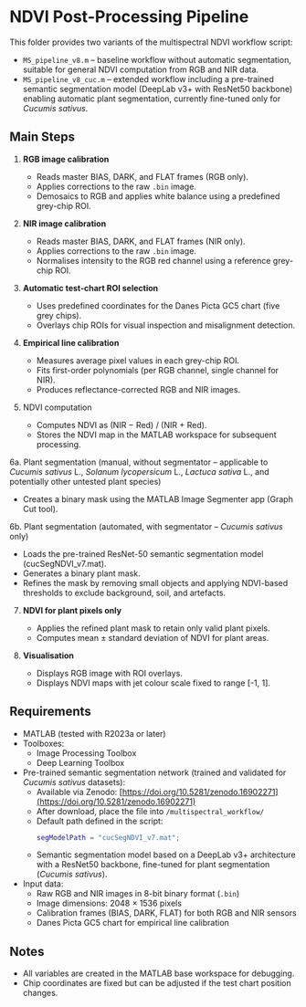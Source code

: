 # NDVI Post-Processing Pipeline

This folder provides two variants of the multispectral NDVI workflow script:  

- `MS_pipeline_v8.m` – baseline workflow without automatic segmentation, suitable for general NDVI computation from RGB and NIR data.  
- `MS_pipeline_v8_cuc.m` – extended workflow including a pre-trained semantic segmentation model (DeepLab v3+ with ResNet50 backbone) enabling automatic plant segmentation, currently fine-tuned only for *Cucumis sativus*.  

## Main Steps

1. **RGB image calibration**
   - Reads master BIAS, DARK, and FLAT frames (RGB only).
   - Applies corrections to the raw `.bin` image.
   - Demosaics to RGB and applies white balance using a predefined grey-chip ROI.

2. **NIR image calibration**
   - Reads master BIAS, DARK, and FLAT frames (NIR only).
   - Applies corrections to the raw `.bin` image.
   - Normalises intensity to the RGB red channel using a reference grey-chip ROI.

3. **Automatic test-chart ROI selection**
   - Uses predefined coordinates for the Danes Picta GC5 chart (five grey chips).
   - Overlays chip ROIs for visual inspection and misalignment detection.

4. **Empirical line calibration**
   - Measures average pixel values in each grey-chip ROI.
   - Fits first-order polynomials (per RGB channel, single channel for NIR).
   - Produces reflectance-corrected RGB and NIR images.

5. NDVI computation
   - Computes NDVI as (NIR − Red) / (NIR + Red).
   - Stores the NDVI map in the MATLAB workspace for subsequent processing.

6a. Plant segmentation (manual, without segmentator – applicable to *Cucumis sativus* L., *Solanum lycopersicum* L., *Lactuca sativa* L., and potentially other untested plant species)
   - Creates a binary mask using the MATLAB Image Segmenter app (Graph Cut tool).

6b. Plant segmentation (automated, with segmentator – *Cucumis sativus* only)
   - Loads the pre-trained ResNet-50 semantic segmentation model (cucSegNDVI_v7.mat).
   - Generates a binary plant mask.
   - Refines the mask by removing small objects and applying NDVI-based thresholds to exclude background, soil, and artefacts.

7. **NDVI for plant pixels only**
   - Applies the refined plant mask to retain only valid plant pixels.
   - Computes mean ± standard deviation of NDVI for plant areas.

8. **Visualisation**
   - Displays RGB image with ROI overlays.
   - Displays NDVI maps with jet colour scale fixed to range [-1, 1].

## Requirements

- MATLAB (tested with R2023a or later)  
- Toolboxes:
  - Image Processing Toolbox  
  - Deep Learning Toolbox  
- Pre-trained semantic segmentation network (trained and validated for *Cucumis sativus* datasets):
  - Available via Zenodo: [https://doi.org/10.5281/zenodo.16902271](https://doi.org/10.5281/zenodo.16902271)  
  - After download, place the file into `/multispectral_workflow/`  
  - Default path defined in the script:
    ```matlab
    segModelPath = "cucSegNDVI_v7.mat";
    ```
  - Semantic segmentation model based on a DeepLab v3+ architecture with a ResNet50 backbone, fine-tuned for plant segmentation (*Cucumis sativus*).
- Input data:
  - Raw RGB and NIR images in 8-bit binary format (`.bin`)  
  - Image dimensions: 2048 × 1536 pixels 
  - Calibration frames (BIAS, DARK, FLAT) for both RGB and NIR sensors  
  - Danes Picta GC5 chart for empirical line calibration    

## Notes

- All variables are created in the MATLAB base workspace for debugging.  
- Chip coordinates are fixed but can be adjusted if the test chart position changes.  

